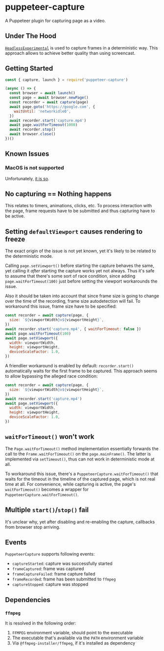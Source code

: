 # puppeteer-capture

A Puppeteer plugin for capturing page as a video.

## Under The Hood

[`HeadlessExperimental`](https://chromedevtools.github.io/devtools-protocol/tot/HeadlessExperimental/) is used to capture frames in a deterministic way. This approach allows to achieve better quality than using screencast.

## Getting Started

```js
const { capture, launch } = require('puppeteer-capture')

(async () => {
  const browser = await launch()
  const page = await browser.newPage()
  const recorder = await capture(page)
  await page.goto('https://google.com', {
    waitUntil: 'networkidle0',
  })
  await recorder.start('capture.mp4')
  await page.waitForTimeout(1000)
  await recorder.stop()
  await browser.close()
})()
```

## Known Issues

### MacOS is not supported

Unfortunately, [it is so](https://source.chromium.org/chromium/chromium/src/+/main:headless/lib/browser/protocol/target_handler.cc;drc=5811aa08e60ba5ac7622f029163213cfbdb682f7;l=32).

## No capturing == Nothing happens

This relates to timers, animations, clicks, etc. To process interaction with the page, frame requests have to be submitted and thus capturing have to be active.

## Setting `defaultViewport` causes rendering to freeze

The exact origin of the issue is not yet known, yet it's likely to be related to the deterministic mode.

Calling `page.setViewport()` before starting the capture behaves the same, yet calling it _after_ starting the capture works yet not always. Thus it's safe to assume that there's some sort of race condition, since adding `page.waitForTimeout(100)` just before setting the viewport workarounds the issue.

Also it should be taken into account that since frame size is going to change over the time of the recording, frame size autodetection will fail. To workaround this issue, frame size have to be specified:
```js
const recorder = await capture(page, {
  size: `${viewportWidth}x${viewportHeight}`,
})
await recorder.start('capture.mp4', { waitForTimeout: false })
await page.waitForTimeout(100)
await page.setViewport({
  width: viewportWidth,
  height: viewportHeight,
  deviceScaleFactor: 1.0,
})
```

A friendlier workaround is enabled by default: `recorder.start()` automatically waits for the first frame to be captured.
This approach seems to allow bypassing the alleged race condition:

```js
const recorder = await capture(page, {
  size: `${viewportWidth}x${viewportHeight}`,
})
await recorder.start('capture.mp4')
await page.setViewport({
  width: viewportWidth,
  height: viewportHeight,
  deviceScaleFactor: 1.0,
})
```

## `waitForTimeout()` won't work

The `Page.waitForTimeout()` method implementation essentially forwards the call to the `Frame.waitForTimeout()` on the `page.mainFrame()`. The latter is implemented via `setTimeout()`, thus can not work in deterministic mode at all.

To workaround this issue, there's a `PuppeteerCapture.waitForTimeout()` that waits for the timeout in the timeline of the captured page, which is not real time at all. For convenience, while capturing is active, the page's `waitForTimeout()` becomes a wrapper for `PuppeteerCapture.waitForTimeout()`.

## Multiple `start()`/`stop()` fail

It's unclear why, yet after disabling and re-enabling the capture, callbacks from browser stop arriving.

## Events

`PuppeteerCapture` supports following events:

 - `captureStarted`: capture was successfully started
 - `frameCaptured`: frame was captured
 - `frameCaptureFailed`: frame capture failed
 - `frameRecorded`: frame has been submitted to `ffmpeg`
 - `captureStopped`: capture was stopped

## Dependencies

### `ffmpeg`

It is resolved in the following order:

1. `FFMPEG` environment variable, should point to the executable
2. The executable that's available via the `PATH` environment variable
3. Via `@ffmpeg-installer/ffmpeg`, if it's installed as dependency
